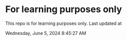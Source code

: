 # For learning purposes only
This repo is for learning purposes only.
Last updated at

Wednesday, June 5, 2024 8:45:27 AM

